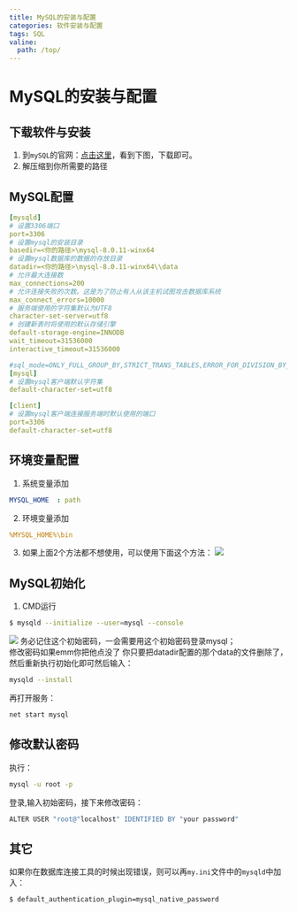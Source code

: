 ```yaml
---
title: MySQL的安装与配置
categories: 软件安装与配置
tags: SQL
valine:
  path: /top/
---
```

# MySQL的安装与配置
## 下载软件与安装
1. 到`mySQL`的官网：[点击这里](
https://dev.mysql.com/downloads/mysql/)，看到下图，下载即可。
2. 解压缩到你所需要的路径
## MySQL配置
```yml
[mysqld]
# 设置3306端口
port=3306
# 设置mysql的安装目录
basedir=<你的路径>\mysql-8.0.11-winx64
# 设置mysql数据库的数据的存放目录
datadir=<你的路径>\mysql-8.0.11-winx64\\data
# 允许最大连接数
max_connections=200
# 允许连接失败的次数。这是为了防止有人从该主机试图攻击数据库系统
max_connect_errors=10000
# 服务端使用的字符集默认为UTF8
character-set-server=utf8
# 创建新表时将使用的默认存储引擎
default-storage-engine=INNODB
wait_timeout=31536000
interactive_timeout=31536000

#sql_mode=ONLY_FULL_GROUP_BY,STRICT_TRANS_TABLES,ERROR_FOR_DIVISION_BY_ZERO,NO_AUTO_CREATE_USER,NO_ENGINE_SUBSTITUTION
[mysql]
# 设置mysql客户端默认字符集
default-character-set=utf8

[client]
# 设置mysql客户端连接服务端时默认使用的端口
port=3306
default-character-set=utf8
```
## 环境变量配置
1. 系统变量添加
```yml
MYSQL_HOME  : path
```

2. 环境变量添加
```yml
%MYSQL_HOME%\bin
```
3. 如果上面2个方法都不想使用，可以使用下面这个方法：
![](https://img-blog.csdn.net/20180416193135760?watermark/2/text/aHR0cHM6Ly9ibG9nLmNzZG4ubmV0L20wXzM3Nzg4MzA4/font/5a6L5L2T/fontsize/400/fill/I0JBQkFCMA==/dissolve/70)

## MySQL初始化
1. CMD运行
```bash
$ mysqld --initialize --user=mysql --console 
```
![](https://img-blog.csdn.net/20180416190435744?watermark/2/text/aHR0cHM6Ly9ibG9nLmNzZG4ubmV0L20wXzM3Nzg4MzA4/font/5a6L5L2T/fontsize/400/fill/I0JBQkFCMA==/dissolve/70)
务必记住这个初始密码，一会需要用这个初始密码登录mysql；  
修改密码如果emm你把他点没了 你只要把datadir配置的那个data的文件删除了，然后重新执行初始化即可然后输入：
```bash
mysqld --install
```
再打开服务：
```bash
net start mysql
```

## 修改默认密码
执行：
```bash
mysql -u root -p
```
登录,输入初始密码，接下来修改密码：
```bash
ALTER USER "root@"localhost" IDENTIFIED BY "your password"
```
## 其它
如果你在数据库连接工具的时候出现错误，则可以再`my.ini`文件中的`mysqld`中加入：
```bash
$ default_authentication_plugin=mysql_native_password
```
